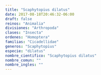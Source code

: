 ```yaml
---
title: "Scaphytopius dilatus"
date: 2017-08-18T20:46:32-06:00
draft: false
reinos: "Animalia"
divisiones: "Arthropoda"
clases: "Insecta"
ordenes: "Homoptera"
familias: "Cicadellidae"
generos: "Scaphytopius"
especie: "dilatus"
nombre_cientifico: "Scaphytopius dilatus"
nombre_comun: ""
nombre_ingles: ""
---
```

